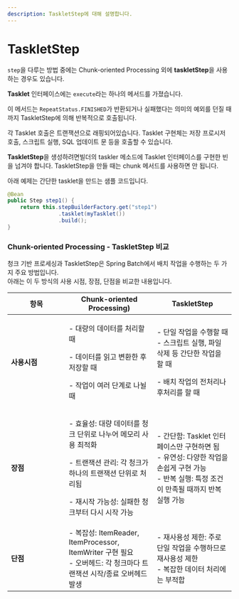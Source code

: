 ```yaml
---
description: TaskletStep에 대해 설명합니다.
---
```


# TaskletStep

`step`을 다루는 방법 중에는 Chunk-oriented Processing 외에 **taskletStep**을 사용하는 경우도 있습니다.



**Tasklet** 인터페이스에는 `execute`라는 하나의 메서드를 가졌습니다.

이 메서드는 `RepeatStatus.FINISHED`가 반환되거나 실패했다는 의미의 예외를 던질 때까지 TaskletStep에 의해 반복적으로 호출됩니다.

각 Tasklet 호출은 트랜잭션으로 래핑되어있습니다. Tasklet 구현체는 저장 프로시저 호출, 스크립트 실행, SQL 업데이트 문 등을 호출할 수 있습니다.



**TaskletStep**을 생성하려면빌더의 taskler 메소드에 Tasklet 인터페이스를 구현한 빈을 넘겨야 합니다. TaskletStep을 만들 때는 chunk 메서드를 사용하면 안 됩니다.&#x20;



아래 예제는 간단한 tasklet을 만드는 샘플 코드입니다.

```java
@Bean
public Step step1() {
    return this.stepBuilderFactory.get("step1")
    			.tasklet(myTasklet())
    			.build();
}
```



### Chunk-oriented Processing - TaskletStep 비교&#x20;

청크 기반 프로세싱과 TaskletStep은 Spring Batch에서 배치 작업을 수행하는 두 가지 주요 방법입니다. \
아래는 이 두 방식의 사용 시점, 장점, 단점을 비교한 내용입니다.

<table><thead><tr><th width="114">항목</th><th>Chunk-oriented Processing)</th><th>TaskletStep</th></tr></thead><tbody><tr><td><strong>사용시점</strong></td><td><p>- 대량의 데이터를 처리할 때 </p><p>- 데이터를 읽고 변환한 후 저장할 때 </p><p>- 작업이 여러 단계로 나뉠 때</p></td><td><p>- 단일 작업을 수행할 때 <br>- 스크립트 실행, 파일 삭제 등 간단한 작업을 할 때 </p><p>- 배치 작업의 전처리나 후처리를 할 때</p></td></tr><tr><td><strong>장점</strong></td><td><p>- 효율성: 대량 데이터를 청크 단위로 나누어 메모리 사용 최적화 </p><p>- 트랜잭션 관리: 각 청크가 하나의 트랜잭션 단위로 처리됨 </p><p>- 재시작 가능성: 실패한 청크부터 다시 시작 가능</p></td><td>- 간단함: Tasklet 인터페이스만 구현하면 됨 <br>- 유연성: 다양한 작업을 손쉽게 구현 가능 <br>- 반복 실행: 특정 조건이 만족될 때까지 반복 실행 가능</td></tr><tr><td><strong>단점</strong></td><td>- 복잡성: ItemReader, ItemProcessor, ItemWriter 구현 필요<br>- 오버헤드: 각 청크마다 트랜잭션 시작/종료 오버헤드 발생</td><td>- 재사용성 제한: 주로 단일 작업을 수행하므로 재사용성 제한 <br>- 복잡한 데이터 처리에는 부적합</td></tr></tbody></table>

